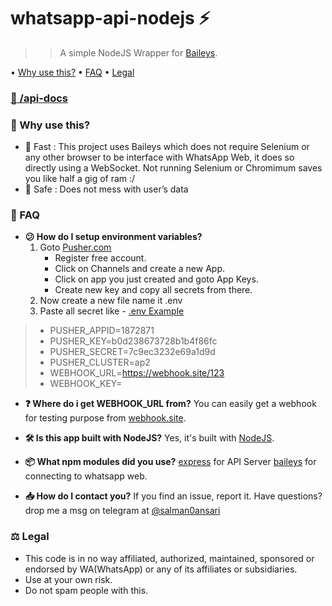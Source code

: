 
# whatsapp-api-nodejs ⚡
>> A simple NodeJS Wrapper for [Baileys](https://github.com/adiwajshing/Baileys). 

• [Why use this?](https://github.com/salman0ansari/whatsapp-api-nodejs#whyuse) 
• [FAQ](https://github.com/salman0ansari/whatsapp-api-nodejs#faq) 
• [Legal](https://github.com/salman0ansari/whatsapp-api-nodejs#legal) 
### [📃 /api-docs](https://api.mdsalman.tech/api-docs/)

### [](https://github.com/salman0ansari/whatsapp-api-nodejs#whyuse)🧐 Why use this?
- 🌠 Fast : This project uses Baileys which does not require Selenium or any other browser to be interface with WhatsApp Web, it does so directly using a WebSocket. Not running Selenium or Chromimum saves you like half a gig of ram :/
- 🔑 Safe : Does not mess with user’s data


### [](https://github.com/salman0ansari/whatsapp-api-nodejs#faq)🤔 FAQ

-   **😕 How do I setup environment variables?** 
	1. Goto [Pusher.com](https://Pusher.com "Pusher.com")
		-  Register free account.
		-  Click on Channels and create a new App.
		-  Click on app you just created and goto App Keys.
		-  Create new key and copy all secrets from there.
	2. Now create a new file name it .env
	3. Paste all secret like - [.env Example](https://github.com/salman0ansari/whatsapp-api-nodejs/blob/main/.env.example ".env Example")

>- PUSHER_APPID=1872871
>- PUSHER_KEY=b0d238673728b1b4f86fc
>- PUSHER_SECRET=7c9ec3232e69a1d9d
>- PUSHER_CLUSTER=ap2
>- WEBHOOK_URL=https://webhook.site/123
>- WEBHOOK_KEY=

-  **❓ Where do i get WEBHOOK_URL from?** 
You can easily get a webhook for testing purpose from [webhook.site](https://webhook.site/ "webhook.site").

-  **🛠️ Is this app built with NodeJS?**
Yes, it's built with [NodeJS](https://nodejs.org/en/).
- **📦 What npm modules did you use?**
[express](https://github.com/expressjs/express) for API Server
  [baileys](https://github.com/adiwajshing/Baileys) for connecting to whatsapp web.

- **📥 How do I contact you?** 
If you find an issue, report it. Have questions? drop me a msg on telegram at [@salman0ansari](https://t.me/salman0ansari)


### [](https://github.com/salman0ansari/whatsapp-api-nodejs#legal)⚖️ Legal
- This code is in no way affiliated, authorized, maintained, sponsored or endorsed by WA(WhatsApp) or any of its affiliates or subsidiaries.
- Use at your own risk.
- Do not spam people with this.